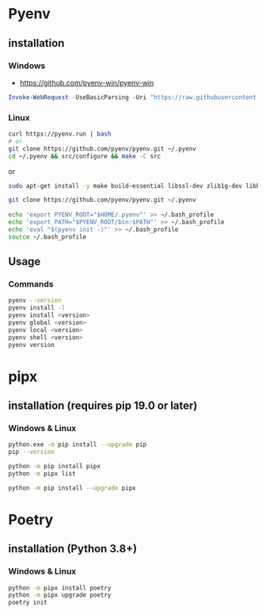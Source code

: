 # Pyenv
## installation
### Windows
- https://github.com/pyenv-win/pyenv-win
```powershell
Invoke-WebRequest -UseBasicParsing -Uri "https://raw.githubusercontent.com/pyenv-win/pyenv-win/master/pyenv-win/install-pyenv-win.ps1" -OutFile "./install-pyenv-win.ps1"; &"./install-pyenv-win.ps1"
```

### Linux
```bash
curl https://pyenv.run | bash
# or
git clone https://github.com/pyenv/pyenv.git ~/.pyenv
cd ~/.pyenv && src/configure && make -C src
```
or
```bash
sudo apt-get install -y make build-essential libssl-dev zlib1g-dev libbz2-dev libreadline-dev libsqlite3-dev wget curl llvm libncurses5-dev libncursesw5-dev xz-utils tk-dev

git clone https://github.com/pyenv/pyenv.git ~/.pyenv
​
echo 'export PYENV_ROOT="$HOME/.pyenv"' >> ~/.bash_profile
echo 'export PATH="$PYENV_ROOT/bin:$PATH"' >> ~/.bash_profile
echo 'eval "$(pyenv init -)"' >> ~/.bash_profile
source ~/.bash_profile
```

## Usage
### Commands
```bash
pyenv --version
pyenv install -l
pyenv install <version>
pyenv global <version>
pyenv local <version>
pyenv shell <version>
pyenv version
```

# pipx
## installation (requires pip 19.0 or later)
### Windows & Linux 
```bash
python.exe -m pip install --upgrade pip
pip --version

python -m pip install pipx
python -m pipx list

python -m pip install --upgrade pipx
```

# Poetry
## installation (Python 3.8+)
### Windows & Linux 
```bash
python -m pipx install poetry
python -m pipx upgrade poetry
poetry init
```